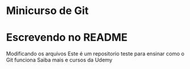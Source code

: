 # Minicurso de Git
# Escrevendo no README
Modificando os arquivos
Este é um repositorio teste para ensinar como o Git funciona
Saiba mais e cursos da Udemy
